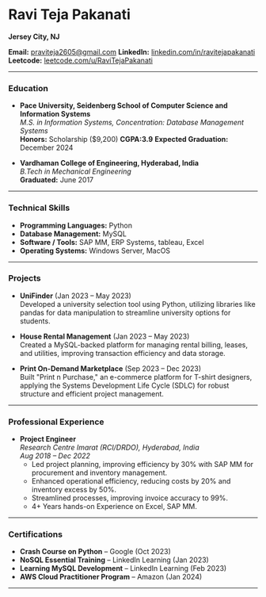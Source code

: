 # Ravi Teja Pakanati
**Jersey City, NJ**  

 **Email:** [praviteja2605@gmail.com](mailto:praviteja2605)
 **LinkedIn:** [linkedin.com/in/ravitejapakanati](https://www.linkedin.com/in/ravitejapakanati)  
 **Leetcode:** [leetcode.com/u/RaviTejaPakanati](https://leetcode.com/u/RaviTejaPakanati)

---

### Education

- **Pace University, Seidenberg School of Computer Science and Information Systems**  
  *M.S. in Information Systems, Concentration: Database Management Systems*  
  **Honors:** Scholarship ($9,200)  **CGPA:3.9**
  **Expected Graduation:** December 2024

- **Vardhaman College of Engineering, Hyderabad, India**  
  *B.Tech in Mechanical Engineering*  
  **Graduated:** June 2017

---

### Technical Skills

- **Programming Languages:** Python
- **Database Management:** MySQL
- **Software / Tools:** SAP MM, ERP Systems, tableau, Excel
- **Operating Systems:** Windows Server, MacOS

---

### Projects

- **UniFinder** (Jan 2023 – May 2023)  
  Developed a university selection tool using Python, utilizing libraries like pandas for data manipulation to streamline university options for students.

- **House Rental Management** (Jan 2023 – May 2023)  
  Created a MySQL-backed platform for managing rental billing, leases, and utilities, improving transaction efficiency and data storage.

- **Print On-Demand Marketplace** (Sep 2023 – Dec 2023)  
  Built "Print n Purchase," an e-commerce platform for T-shirt designers, applying the Systems Development Life Cycle (SDLC) for robust structure and efficient project management.

---

### Professional Experience

- **Project Engineer**  
  *Research Centre Imarat (RCI/DRDO), Hyderabad, India*  
  *Aug 2018 – Dec 2022*  
  - Led project planning, improving efficiency by 30% with SAP MM for procurement and inventory management.
  - Enhanced operational efficiency, reducing costs by 20% and inventory excess by 50%.
  - Streamlined processes, improving invoice accuracy to 99%.
  - 4+ Years hands-on Experience on Excel, SAP MM.

---

### Certifications

- **Crash Course on Python** – Google (Oct 2023)  
- **NoSQL Essential Training** – LinkedIn Learning (Jan 2023)  
- **Learning MySQL Development** – LinkedIn Learning (Feb 2023)  
- **AWS Cloud Practitioner Program** – Amazon (Jan 2024)

---
